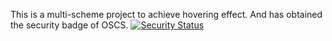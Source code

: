 This is a multi-scheme project to achieve hovering effect. And has obtained the security badge of OSCS.
[![Security Status](https://www.murphysec.com/platform3/v3/badge/1611511188697952256.svg?t=1)](https://www.murphysec.com/accept?code=de35864f35e035bc4ac7c0b16c6bed61&type=1&from=2&t=2)

